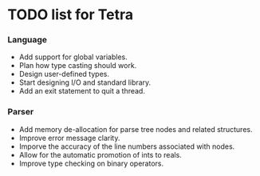 # TODO list for Tetra

### Language
- Add support for global variables.
- Plan how type casting should work.
- Design user-defined types.
- Start designing I/O and standard library.
- Add an exit statement to quit a thread.

### Parser
- Add memory de-allocation for parse tree nodes and related structures.
- Improve error message clarity.
- Imporve the accuracy of the line numbers associated with nodes.
- Allow for the automatic promotion of ints to reals.
- Improve type checking on binary operators.

